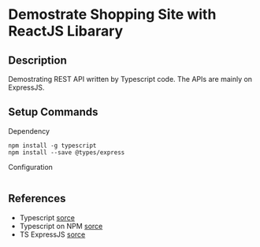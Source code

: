 # Demostrate Shopping Site with ReactJS Libarary
## Description
Demostrating REST API written by Typescript code. The APIs are mainly on ExpressJS.
## Setup Commands
Dependency
```
npm install -g typescript
npm install --save @types/express
```
Configuration
```
```
## References
- Typescript [sorce](https://www.typescriptlang.org/)
- Typescript on NPM [sorce](https://www.npmjs.com/package/typescript)
- TS ExpressJS [sorce](https://www.npmjs.com/package/@types/express)